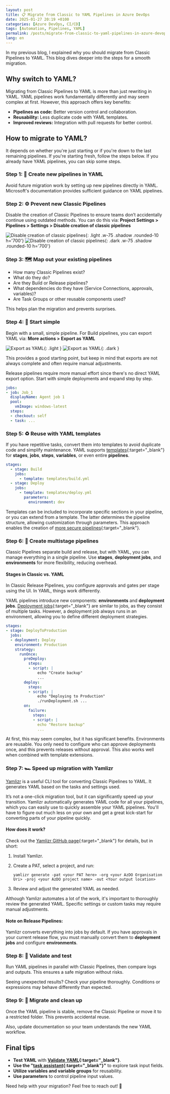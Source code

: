 ```yaml
---
layout: post
title: 📋 Migrate from Classic to YAML Pipelines in Azure DevOps
date: 2025-01-27 20:19 +0100
categories: [Azure DevOps, CI/CD]
tags: [Automation, Pipelines, YAML]
permalink: /posts/migrate-from-classic-to-yaml-pipelines-in-azure-devops
lang: en
---
```


In my previous blog, I explained why you should migrate from Classic Pipelines
to YAML. This blog dives deeper into the steps for a smooth migration.

## Why switch to YAML?

Migrating from Classic Pipelines to YAML is more than just rewriting in YAML.
YAML pipelines work fundamentally differently and may seem complex at first.
However, this approach offers key benefits:

- **Pipelines as code:** Better version control and collaboration.
- **Reusability:** Less duplicate code with YAML templates.
- **Improved reviews:** Integration with pull requests for better control.

## How to migrate to YAML?

It depends on whether you're just starting or if you're down to the last
remaining pipelines. If you're starting fresh, follow the steps below.
If you already have YAML pipelines, you can skip some steps.

### Step 1: 🚀 Create new pipelines in YAML

Avoid future migration work by setting up new pipelines directly in YAML.
Microsoft's documentation provides sufficient guidance on YAML pipelines.

### Step 2: ⚙️ Prevent new Classic Pipelines

Disable the creation of Classic Pipelines to ensure teams don’t accidentally
continue using outdated methods. You can do this via:
**Project Settings > Pipelines > Settings > Disable creation of classic pipelines**

![Disable creation of classic pipelines](/assets/img/posts/2025_01_27_disable_classic_light.png){: .light .w-75 .shadow .rounded-10 h='700'}
![Disable creation of classic pipelines](/assets/img/posts/2025_01_27_disable_classic_dark.png){: .dark .w-75 .shadow .rounded-10 h='700'}

### Step 3: 🗺️ Map out your existing pipelines

- How many Classic Pipelines exist?
- What do they do?
- Are they Build or Release pipelines?
- What dependencies do they have (Service Connections, approvals, variables)?
- Are Task Groups or other reusable components used?

This helps plan the migration and prevents surprises.

### Step 4: 🍳 Start simple

Begin with a small, simple pipeline. For Build pipelines, you can export YAML via:
**More actions > Export as YAML**

![Export as YAML](/assets/img/posts/2025-01-27_export_YAML_light.png){: .light }
![Export as YAML](/assets/img/posts/2025-01-27_export_YAML_dark.png){: .dark }

This provides a good starting point, but keep in mind that exports are not always
complete and often require manual adjustments.

Release pipelines require more manual effort since there's no direct YAML export
option. Start with simple deployments and expand step by step.

```yaml
jobs:
- job: Job_1
  displayName: Agent job 1
  pool:
    vmImage: windows-latest
  steps:
  - checkout: self
  - task: ...
```

### Step 5: ♻️ Reuse with YAML templates

If you have repetitive tasks, convert them into templates to avoid duplicate code
and simplify maintenance. YAML supports
[templates](https://learn.microsoft.com/en-us/azure/devops/pipelines/process/templates?view=azure-devops&pivots=templates-includes){:target="_blank"}
for **stages**, **jobs**, **steps**, **variables**, or even entire **pipelines**.

```yaml
stages:
  - stage: Build
    jobs:
      - template: templates/build.yml
  - stage: Deploy
    jobs:
      - template: templates/deploy.yml
        parameters:
          environment: dev
```

Templates can be included to incorporate specific sections in your pipeline, or
you can extend from a template. The latter determines the pipeline structure,
allowing customization through parameters. This approach enables the creation of
[more secure pipelines](https://learn.microsoft.com/en-us/azure/devops/pipelines/security/templates?view=azure-devops){:target="_blank"}.

### Step 6: 🧱 Create multistage pipelines

Classic Pipelines separate build and release, but with YAML, you can manage
everything in a single pipeline. Use **stages**, **deployment jobs**, and
**environments** for more flexibility, reducing overhead.

#### Stages in Classic vs. YAML

In Classic Release Pipelines, you configure approvals and gates per stage using
the UI. In YAML, things work differently.

YAML pipelines introduce new components: **environments** and **deployment jobs**.
[Deployment jobs](https://learn.microsoft.com/en-us/azure/devops/pipelines/process/deployment-jobs?view=azure-devops){:target="_blank"}
are similar to jobs, as they consist of multiple tasks. However, a deployment job
always runs in an environment, allowing you to define different deployment
strategies.

```yaml
stages:
- stage: DeployToProduction
  jobs:
  - deployment: Deploy
    environment: Production
    strategy:
      runOnce:
        preDeploy:
          steps:
          - script: |
              echo "Create backup"
              ...
        deploy:
          steps:
          - script: |
              echo "Deploying to Production"
              ./runDeployment.sh ...
        on:
          failure:         
            steps:
            - script: |
              echo "Restore backup"
              ...
```

At first, this may seem complex, but it has significant benefits. Environments
are reusable. You only need to configure who can approve deployments once, and
this prevents releases without approval. This also works well when combined with
template extensions.

### Step 7: 🏎️ Speed up migration with Yamlizr

[Yamlizr](https://github.com/f2calv/yamlizr) is a useful CLI tool for converting
Classic Pipelines to YAML. It generates YAML based on the tasks and settings used.

It’s not a one-click migration tool, but it can significantly speed up your transition.
Yamlizr automatically generates YAML code for all your pipelines, which you can
easily use to quickly assemble your YAML pipelines. You'll have to figure out much
less on your own and get a great kick-start for converting parts of your pipeline
quickly.

#### How does it work?

Check out the [Yamlizr GitHub page](https://github.com/f2calv/yamlizr){:target="_blank"} for details, but in short:

1. Install Yamlizr.
2. Create a PAT, select a project, and run:

   `yamlizr generate -pat <your PAT here> -org <your AzDO Organisation Uri>
   -proj <your AzDO project name> -out <Your output location>`

3. Review and adjust the generated YAML as needed.

Although Yamlizr automates a lot of the work, it's important to thoroughly review
the generated YAML. Specific settings or custom tasks may require manual adjustments.

#### Note on Release Pipelines:

Yamlizr converts everything into jobs by default. If you have approvals in your
current release flow, you must manually convert them to **deployment jobs** and
configure **environments**.

### Step 8: 🧪 Validate and test

Run YAML pipelines in parallel with Classic Pipelines, then compare logs and
outputs. This ensures a safe migration without risks.

Seeing unexpected results? Check your pipeline thoroughly. Conditions or
expressions may behave differently than expected.

### Step 9: 🧹 Migrate and clean up

Once the YAML pipeline is stable, remove the Classic Pipeline or move it to a
restricted folder. This prevents accidental reuse.

Also, update documentation so your team understands the new YAML workflow.

## Final tips

- **Test YAML** with **[Validate YAML](https://learn.microsoft.com/en-us/azure/devops/pipelines/get-started/yaml-pipeline-editor?view=azure-devops#validate){:target="_blank"}**.
- **Use the "[task assistant](https://learn.microsoft.com/en-us/azure/devops/pipelines/get-started/yaml-pipeline-editor?view=azure-devops#use-task-assistant){:target="_blank"}"**
  to explore task input fields.
- **Utilize variables and variable groups** for reusability.
- **Use parameters** to control pipeline input values.

Need help with your migration? Feel free to reach out! 🚀
